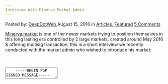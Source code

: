```yaml
---
Interview With Minerva Market Admin
---
```

<article class="post-listing post-15128 post type-post status-publish format-standard has-post-thumbnail hentry category-deepdot-news tag-admin tag-interview tag-market tag-minerva">
    <div class="post-inner">
    <p class="post-meta">
    <span>Posted by: <a href="https://www.deepdotweb.com/author/admin/" title="">DeepDotWeb </a></span>
    <span>August 15, 2016</span>
    <span>in <a href="https://www.deepdotweb.com/category/articles/" rel="category tag">Articles</a>, <a href="https://www.deepdotweb.com/category/deepdot-news/" rel="category tag">Featured</a></span>
    <span><a href="https://www.deepdotweb.com/2016/08/15/interview-with-minerva-market-admin/#comments">5 Comments</a></span>
    </p>
    <div class="clear"></div>
    <div class="entry">
    <p><a href="https://www.deepdotweb.com/marketplace-directory/listing/minerva-market/">Minerva market</a> is one of the newer markets trying to position themselves in this long lasting era controlled by 2 large markets, created around May 2016 &amp; offering multisig transaction, this is a short interview we recently conducted with the market admin who wished to introduce his market:</p>
    <div id="crayon-5a4613b022760460867672" class="crayon-syntax crayon-theme-classic crayon-font-monaco crayon-os-pc print-yes notranslate" data-settings=" minimize scroll-mouseover" style=" margin-top: 12px; margin-bottom: 12px; font-size: 12px !important; line-height: 15px !important;">
    <div class="crayon-toolbar" data-settings=" mouseover overlay hide delay" style="font-size: 12px !important;height: 18px !important; line-height: 18px !important;"><span class="crayon-title"></span>
    <div class="crayon-tools" style="font-size: 12px !important;height: 18px !important; line-height: 18px !important;"><div class="crayon-button crayon-nums-button" title="Toggle Line Numbers"><div class="crayon-button-icon"></div></div><div class="crayon-button crayon-plain-button" title="Toggle Plain Code"><div class="crayon-button-icon"></div></div><div class="crayon-button crayon-wrap-button" title="Toggle Line Wrap"><div class="crayon-button-icon"></div></div><div class="crayon-button crayon-expand-button" title="Expand Code"><div class="crayon-button-icon"></div></div><div class="crayon-button crayon-copy-button" title="Copy"><div class="crayon-button-icon"></div></div><div class="crayon-button crayon-popup-button" title="Open Code In New Window"><div class="crayon-button-icon"></div></div></div></div>
    <div class="crayon-info" style="min-height: 16.8px !important; line-height: 16.8px !important;"></div>
    <div class="crayon-plain-wrap"><textarea wrap="soft" class="crayon-plain print-no" data-settings="dblclick" readonly style="-moz-tab-size:4; -o-tab-size:4; -webkit-tab-size:4; tab-size:4; font-size: 12px !important; line-height: 15px !important;">
    -----BEGIN PGP SIGNED MESSAGE-----
    Hash: SHA512
    
    Minerva is happy to have an interview with DeepDotWeb
    -----BEGIN PGP SIGNATURE-----
    Version: GnuPG v1
    
    iQIcBAEBCgAGBQJXr0UVAAoJEIFXmbWpuGdoYPAP/iEWGFgGAPKCgB3N4FzlcCsy
    2oC0j5EljriomsmJnempVMouRmpyMK5aLAzWLfEhHlxoFwsjdXOl7ut9fpah01YQ
    6VRFJspWRD7zIws905jGNyzq3Hm9wwUr5R5irpAvetvMuZhlLduAC5MzCWCs+nOj
    v14gRTaSQVytP00OyZfSswPhnjJMTnwK2NpkmzPkV3ucYzuvuzFNKb/pJN63Eidk
    /S0b3oVK7T+yHFPgy/rmr35rlvZepOx2fX2yy/8gRYOOmUwh+BQwL/n57ZQ5Z51d
    mP+3Gp9um3OVG29FeUYzFemQktXgJflqFmDPERtZVe8RZ9myWrFoVZ2ZkvU25405
    F3dqrQr3cPGqoigG4KxHkarJNvNNt9+bCCKMM6YpAWXipM4ZMSu2DAGaUOs75JJS
    DxvqR9YZwQMjpKYIKSST49ojhAPP8JPKZQDXwu2dIiRKCXxWPq7iTA/lDZ/T5+B9
    ACPI1hYt9rzDMbHrdS8pNJJ13vkg4J11bHNxUILiISAiniipoRE4pQVKvTeXy9Ud
    Q1Feg00nwbYpsMT8xbu1Vs5c1H1CqNwbdpxvaeuEjP25nm9vgLORGpLwPTMn+LAS
    nVCsDZmnMDQB1WsqVcZ92aAE024UahxQEntA1xC5FBI2jmLVb7EjOf0+algGanxQ
    xaBAuitpTAWVJAntwCcq
    =8qNC
    -----END PGP SIGNATURE-----</textarea></div>
    <div class="crayon-main" style="">
    <table class="crayon-table">
    <tr class="crayon-row">
    <td class="crayon-nums " data-settings="show">
    <div class="crayon-nums-content" style="font-size: 12px !important; line-height: 15px !important;"><div class="crayon-num" data-line="crayon-5a4613b022760460867672-1">1</div><div class="crayon-num crayon-striped-num" data-line="crayon-5a4613b022760460867672-2">2</div><div class="crayon-num" data-line="crayon-5a4613b022760460867672-3">3</div><div class="crayon-num crayon-striped-num" data-line="crayon-5a4613b022760460867672-4">4</div><div class="crayon-num" data-line="crayon-5a4613b022760460867672-5">5</div><div class="crayon-num crayon-striped-num" data-line="crayon-5a4613b022760460867672-6">6</div><div class="crayon-num" data-line="crayon-5a4613b022760460867672-7">7</div><div class="crayon-num crayon-striped-num" data-line="crayon-5a4613b022760460867672-8">8</div><div class="crayon-num" data-line="crayon-5a4613b022760460867672-9">9</div><div class="crayon-num crayon-striped-num" data-line="crayon-5a4613b022760460867672-10">10</div><div class="crayon-num" data-line="crayon-5a4613b022760460867672-11">11</div><div class="crayon-num crayon-striped-num" data-line="crayon-5a4613b022760460867672-12">12</div><div class="crayon-num" data-line="crayon-5a4613b022760460867672-13">13</div><div class="crayon-num crayon-striped-num" data-line="crayon-5a4613b022760460867672-14">14</div><div class="crayon-num" data-line="crayon-5a4613b022760460867672-15">15</div><div class="crayon-num crayon-striped-num" data-line="crayon-5a4613b022760460867672-16">16</div><div class="crayon-num" data-line="crayon-5a4613b022760460867672-17">17</div><div class="crayon-num crayon-striped-num" data-line="crayon-5a4613b022760460867672-18">18</div><div class="crayon-num" data-line="crayon-5a4613b022760460867672-19">19</div><div class="crayon-num crayon-striped-num" data-line="crayon-5a4613b022760460867672-20">20</div><div class="crayon-num" data-line="crayon-5a4613b022760460867672-21">21</div></div>
    </td>
    <td class="crayon-code"><div class="crayon-pre" style="font-size: 12px !important; line-height: 15px !important; -moz-tab-size:4; -o-tab-size:4; -webkit-tab-size:4; tab-size:4;"><div class="crayon-line" id="crayon-5a4613b022760460867672-1"><span class="crayon-o">--</span><span class="crayon-o">--</span><span class="crayon-o">-</span><span class="crayon-e">BEGIN </span><span class="crayon-e">PGP </span><span class="crayon-t">SIGNED</span><span class="crayon-h"> </span><span class="crayon-v">MESSAGE</span><span class="crayon-o">--</span><span class="crayon-o">--</span><span class="crayon-o">-</span></div><div class="crayon-line crayon-striped-line" id="crayon-5a4613b022760460867672-2"><span class="crayon-v">Hash</span><span class="crayon-o">:</span><span class="crayon-h"> </span><span class="crayon-e">SHA512</span></div><div class="crayon-line" id="crayon-5a4613b022760460867672-3">&nbsp;</div><div class="crayon-line crayon-striped-line" id="crayon-5a4613b022760460867672-4"><span class="crayon-e">Minerva </span><span class="crayon-st">is</span><span class="crayon-h"> </span><span class="crayon-e">happy </span><span class="crayon-st">to</span><span class="crayon-h"> </span><span class="crayon-e">have </span><span class="crayon-e">an </span><span class="crayon-e">interview </span><span class="crayon-e">with </span><span class="crayon-v">DeepDotWeb</span></div><div class="crayon-line" id="crayon-5a4613b022760460867672-5"><span class="crayon-o">--</span><span class="crayon-o">--</span><span class="crayon-o">-</span><span class="crayon-e">BEGIN </span><span class="crayon-e">PGP </span><span class="crayon-v">SIGNATURE</span><span class="crayon-o">--</span><span class="crayon-o">--</span><span class="crayon-o">-</span></div><div class="crayon-line crayon-striped-line" id="crayon-5a4613b022760460867672-6"><span class="crayon-v">Version</span><span class="crayon-o">:</span><span class="crayon-h"> </span><span class="crayon-e">GnuPG </span><span class="crayon-e">v1</span></div><div class="crayon-line" id="crayon-5a4613b022760460867672-7">&nbsp;</div><div class="crayon-line crayon-striped-line" id="crayon-5a4613b022760460867672-8"><span class="crayon-v">iQIcBAEBCgAGBQJXr0UVAAoJEIFXmbWpuGdoYPAP</span><span class="crayon-o">/</span><span class="crayon-i">iEWGFgGAPKCgB3N4FzlcCsy</span></div><div class="crayon-line" id="crayon-5a4613b022760460867672-9"><span class="crayon-cn">2oC0j5EljriomsmJnempVMouRmpyMK5aLAzWLfEhHlxoFwsjdXOl7ut9fpah01YQ</span></div><div class="crayon-line crayon-striped-line" id="crayon-5a4613b022760460867672-10"><span class="crayon-cn">6VRFJspWRD7zIws905jGNyzq3Hm9wwUr5R5irpAvetvMuZhlLduAC5MzCWCs</span><span class="crayon-o">+</span><span class="crayon-e">nOj</span></div><div class="crayon-line" id="crayon-5a4613b022760460867672-11"><span class="crayon-v">v14gRTaSQVytP00OyZfSswPhnjJMTnwK2NpkmzPkV3ucYzuvuzFNKb</span><span class="crayon-o">/</span><span class="crayon-v">pJN63Eidk</span></div><div class="crayon-line crayon-striped-line" id="crayon-5a4613b022760460867672-12"><span class="crayon-o">/</span><span class="crayon-v">S0b3oVK7T</span><span class="crayon-o">+</span><span class="crayon-v">yHFPgy</span><span class="crayon-o">/</span><span class="crayon-v">rmr35rlvZepOx2fX2yy</span><span class="crayon-o">/</span><span class="crayon-cn">8gRYOOmUwh</span><span class="crayon-o">+</span><span class="crayon-v">BQwL</span><span class="crayon-o">/</span><span class="crayon-e">n57ZQ5Z51d</span></div><div class="crayon-line" id="crayon-5a4613b022760460867672-13"><span class="crayon-v">mP</span><span class="crayon-o">+</span><span class="crayon-cn">3Gp9um3OVG29FeUYzFemQktXgJflqFmDPERtZVe8RZ9myWrFoVZ2ZkvU25405</span></div><div class="crayon-line crayon-striped-line" id="crayon-5a4613b022760460867672-14"><span class="crayon-v">F3dqrQr3cPGqoigG4KxHkarJNvNNt9</span><span class="crayon-o">+</span><span class="crayon-e">bCCKMM6YpAWXipM4ZMSu2DAGaUOs75JJS</span></div><div class="crayon-line" id="crayon-5a4613b022760460867672-15"><span class="crayon-v">DxvqR9YZwQMjpKYIKSST49ojhAPP8JPKZQDXwu2dIiRKCXxWPq7iTA</span><span class="crayon-o">/</span><span class="crayon-v">lDZ</span><span class="crayon-o">/</span><span class="crayon-v">T5</span><span class="crayon-o">+</span><span class="crayon-e">B9</span></div><div class="crayon-line crayon-striped-line" id="crayon-5a4613b022760460867672-16"><span class="crayon-e">ACPI1hYt9rzDMbHrdS8pNJJ13vkg4J11bHNxUILiISAiniipoRE4pQVKvTeXy9Ud</span></div><div class="crayon-line" id="crayon-5a4613b022760460867672-17"><span class="crayon-v">Q1Feg00nwbYpsMT8xbu1Vs5c1H1CqNwbdpxvaeuEjP25nm9vgLORGpLwPTMn</span><span class="crayon-o">+</span><span class="crayon-e">LAS</span></div><div class="crayon-line crayon-striped-line" id="crayon-5a4613b022760460867672-18"><span class="crayon-v">nVCsDZmnMDQB1WsqVcZ92aAE024UahxQEntA1xC5FBI2jmLVb7EjOf0</span><span class="crayon-o">+</span><span class="crayon-e">algGanxQ</span></div><div class="crayon-line" id="crayon-5a4613b022760460867672-19"><span class="crayon-v">xaBAuitpTAWVJAntwCcq</span></div><div class="crayon-line crayon-striped-line" id="crayon-5a4613b022760460867672-20"><span class="crayon-o">=</span><span class="crayon-cn">8qNC</span></div><div class="crayon-line" id="crayon-5a4613b022760460867672-21"><span class="crayon-o">--</span><span class="crayon-o">--</span><span class="crayon-o">-</span><span class="crayon-st">END</span><span class="crayon-h"> </span><span class="crayon-e">PGP </span><span class="crayon-v">SIGNATURE</span><span class="crayon-o">--</span><span class="crayon-o">--</span><span class="crayon-o">-</span></div></div></td>
    </tr>
    </table>
    </div>
    </div>
    
    <p>
    &nbsp;</p>
    <p><strong>Who are you and what do you do?</strong></p>
    <p>There is never an &#8220;I&#8221; in Minerva. We, the founders (decline to say whether it be 1,2 or more), own and run Minerva collectively. Minerva is a Darknet Marketplace. We run the entire marketplace ourselves and restrict allowing outsiders from becoming an admin/mod.</p>
    <p><strong>In this era of over 50 markets where about 2 of them holds most of the business, what made you want to start a market?</strong></p>
    <p>We come from a vendor background. We know what sellers would like. Likewise, as a buyer we also know what we would like to see. Considering the profits that markets can be making, we find the level of service to be inadequate. Disputes take forever. Support requests go unheard. The listings are over saturated and load times can be long. We wanted to create a fast (in terms of TOR speed), secure (in both from hacking attempts and data storage in the event a server was to be seized) marketplace that catered to both buyers and sellers in which everyone felt like a winner.</p>
    <p><strong>What are the main lessons that you learned from previous failed markets?</strong></p>
    <p>Do not take security lightly. Do not allow an outsider to infiltrate the core group. Do not get ahead of oneself and to think you are impenetrable. Do not store btc in an easy to withdraw setup should a hack occur. Minimize the storage of data which equates also to less evidence that can ever be used against anyone involved.</p>
    <p><strong>What differentiate your market from the other markets?</strong></p>
    <p>For instance, while having a 0% commission currently, when we do implement a commission it will be lower than the standard market rates. Keeping our commission rate low, results in lower prices, a benefit to our users. On the flip side (again having the vendor mentality), we also believe no individual vendor should be responsible for paying more than their fair share. We will cap the amount of commission fees any individual vendor will pay monthly. So once a vendor hits that specified amount, the rest of their sales for the month incur no commissions. Other things that truly set us apart is how we give back to the community. For sellers, we randomly take listings and feature them on the homepage. Our best sellers might receive a month of no commissions or even btc. We will run monthly contests in which the vendor that wins will receive a btc prize. For buyers, we hold giveaways. During a giveaway we basically purchase from a vendor and have them ship to the giveaway winners. Sometimes we will subsidize an item&#8217;s price, for example say a balloon is for $100, we will contract with the vendor to lower the price to $30 and every order who has purchased, we will pay the difference. Sometimes we will purchase (or get a sponsor) in bulk of an item and break it down and ship out to those who sign up for a free sample. Minerva is both a buyers and a sellers market, we have everyone&#8217;s best interest at heart because we know both sides of the coin. We are the only market who gives back to buyers and sellers alike.</p>
    <p><strong>It is assumed that ALL markets will exit scam at some point, do you offer any features to minimize user&#8217;s risk?</strong></p>
    <p>To help prevent an exit scam we do a multi-sig based system. This is not to say that a multi-sig market can not exit scam. However, we encourage people to test the market at anytime so that even if we attempted to exit scam it would be noticed quickly. How can someone test? Well vendors just have to make a buyers account and buy from themselves. They sign both as buyer and seller and then await the release of funds. If 2-3 days passed and no funds were released then one would know issues are present. We strive to show our users that we are not greedy. With the lower commissions, the giveaways, all the freebie offers etc. we want to create a long term successful market. For all of 2016 we have independently paid all of the server fees and associated costs with running Minerva. Those looking to get a quick hit and run via exit scam wouldn&#8217;t invest the time and money that we have. Greed is clearly not in our sights and we try to make that abundantly clear to our users. Minerva seeks to set a new standard for other DNMs to follow.</p>
    <p><a href="https://www.deepdotweb.com/wp-content/uploads/2016/08/minerva.jpg"><img class="aligncenter size-full wp-image-15129" src="https://www.deepdotweb.com/wp-content/uploads/2016/08/minerva.jpg" alt="minerva" width="1552" height="732" srcset="https://www.deepdotweb.com/wp-content/uploads/2016/08/minerva.jpg 1552w, https://www.deepdotweb.com/wp-content/uploads/2016/08/minerva-300x141.jpg 300w, https://www.deepdotweb.com/wp-content/uploads/2016/08/minerva-1024x483.jpg 1024w" sizes="(max-width: 1552px) 100vw, 1552px" /></a></p>
    <p><strong>What type of products are not allowed on your market?</strong></p>
    <p>We allow all products on our site with the exception of anything child porn related. We have been discussing whether to keep the weapons section and ultimately we believe we will eventually remove it. With the current state of events and things going on worldwide, firearms may trigger a greater interest from law enforcement.</p>
    <p><strong>Is your market an escrow market or a multisig market?</strong></p>
    <p>We are a multi-sig based market. We strongly recommend users don&#8217;t put their trust and money into an escrow based market. With escrow based, you are depositing your funds to the market. The market now has your btc and can do whatever they would like with it and simply put an account balance that doesn&#8217;t truly exist. Most exit scams you will see if not all are from escrow based markets. We wanted to be different. You pay for your order as you place an order. This way you get the most up to date btc pricing and also send only what is needed for your order.</p>
    <p><strong>Do you offer any security features to help protect the users from phishing / scams?</strong></p>
    <p>We do have 2 factor authentication which we recommend users to use. As always we recommend users to be diligent and make sure they are on the real site. Our onion address can always be found on reddit&#8217;s DNM Superlist as well as Deep Dot Web&#8217;s list of sites. We are also listed on DNStats.net so please do verify, from 2 of the listed sources you have the right web url. By checking 2 of the sites you wont be subjected to risk should one have had been hacked. Our site is also built completely from scratch, we are not using the same php template that several markets have and just change the color scheme and logos. So you can also differentiate that way from our unique look.</p>
    <p><strong>After Ross&#8217;s life sentence, what (in your opinion) are the main things one need to consider when deciding to start a new  market?</strong></p>
    <p>One must really come to understand the risks involved. This is not a game, this is your life, and if taken lightly you can end up in the same situation as DPR. Our decision to remove the weapons category is because of the risks it carries. In a time with global terror becoming an increasing problem, as well as mass shootings, we do not want to be the focus of multi-agencies. When it comes to lives being lost and/or children being victimized, governments worldwide would seek to bring those responsible to justice. We opt to side step that wrecking ball. As operators of the marketplace, we are liable for what occurs on and also off the marketplace should the items procured have come from Minerva. So an understanding of the law, and the real life risks involved should always be taken into consideration. Secrecy becomes second nature, one must never slip up and mention the connection because one slip can earn you a life sentence. We keep all data encrypted so that in the event the server was seized, the database would hold nothing useful.</p>
    <p>Silk Road&#8217;s data is still being analyzed and used to help target vendors to this day. So keeping the data limited and encrypted is a must have. Furthermore we don&#8217;t keep unnecessary data. All order logs etc are deleted after a set time. There&#8217;s been a lot of brainstorming of good ideas, bad ideas, features, things to add or remove that goes on back and forth. Those you venture down this path with, you must be sure that you know them well to the point that if they were compromised you would be able to tell. We can&#8217;t give a list of things that should be considered as that list would be so vast. Opening a DNM is not an easy undertaking, from getting developers, to getting established and setup securely is a time consuming and mentally draining process. One wrong step is all it takes to bring on a life changing end.</p>
    <p><strong>Any security/OPSEC advice you want to give to the user?</strong></p>
    <p>All users should know how to use PGP and make use of it. Vendors should also encrypt their computers so that no records of their activity can be easily obtained. Buyers should be diligent in their research and know who they are buying from. Your security is your responsibility, don&#8217;t get yourself in a jam because you think someone else is being secure. Trust no one. Just because you bought from a vendor today doesn&#8217;t mean he hasn&#8217;t been compromised in the future.</p>
    <p><strong>Anything else you want to add to the readers?</strong></p>
    <p>Thanks for taking the time to read a bit about us and our market. We hope you give us a try and see the Minerva experience. We really believe buyers deserve more from the markets out there. Markets are raking in profits and not giving back to the community that sustains them. We hope to set an example that all DNM will come to follow. In time we will get bigger and be able to do more. Any feedback you would like to give us, any questions or concerns feel free to email us at: <a href="/cdn-cgi/l/email-protection" class="__cf_email__" data-cfemail="3c515552594e4a5d5852517c4f555b5d55524812534e5b">[email&#160;protected]</a> you can find our PGP key at: <a href="http://pgp.mit.edu/pks/lookup?op=get&amp;search=0x815799B5A9B86768" target="_blank">http://pgp.mit.edu/pks/lookup?op=get&amp;search=0x815799B5A9B86768</a></p>
    </div>
    <span style="display:none"><a href="https://www.deepdotweb.com/tag/admin/" rel="tag">admin</a> <a href="https://www.deepdotweb.com/tag/interview/" rel="tag">interview</a> <a href="https://www.deepdotweb.com/tag/market/" rel="tag">market</a> <a href="https://www.deepdotweb.com/tag/minerva/" rel="tag">minerva</a></span> <span style="display:none" class="updated">2016-08-15</span>
    <div style="display:none" class="vcard author" itemprop="author" itemscope itemtype="http://schema.org/Person"><strong class="fn" itemprop="name"><a href="https://www.deepdotweb.com/author/admin/" title="Posts by DeepDotWeb" rel="author">DeepDotWeb</a></strong></div>
    </div>
</article>

